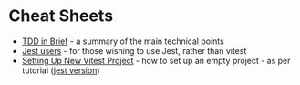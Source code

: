 # Cheat Sheets

- [TDD in Brief](./tdd-in-brief.md) - a summary of the main technical points
- [Jest users](./jest-users.md) - for those wishing to use Jest, rather than vitest
- [Setting Up New Vitest Project](./vitest/section%201/fresh-project/README.md) - how to set up an empty project - as per tutorial ([jest version](./jest/section%201/fresh-project/README.md))

